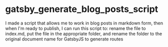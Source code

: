 # gatsby_generate_blog_posts_script
I made a script that allows me to work in blog posts in markdown form, then when I'm ready to publish, I can run this script to: rename the file to index.md, put the file in the appropriate folder, and rename the folder to the original document name for GatsbyJS to generate routes
